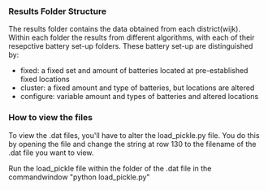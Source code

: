 ### Results Folder Structure
The results folder contains the data obtained from each district(wijk).  
Within each folder the results from different algorithms, with each of their resepctive battery set-up folders. These battery set-up are distinguished by:
* fixed: a fixed set and amount of batteries located at pre-established fixed locations
* cluster: a fixed amount and type of batteries, but locations are altered
* configure: variable amount and types of batteries and altered locations

### How to view the files
To view the .dat files, you'll have to alter the load_pickle.py file. You do this by opening the file and change the string at row 130 to the filename of the .dat file you want to view.

Run the load_pickle file within the folder of the .dat file in the commandwindow "python load_pickle.py"
